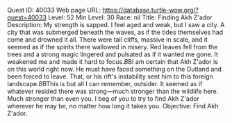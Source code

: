 Quest ID: 40033
Web page URL: https://database.turtle-wow.org/?quest=40033
Level: 52
Min Level: 30
Race: nil
Title: Finding Akh Z'ador
Description: My strength is sapped. I feel aged and weak, but I saw a city. A city that was submerged beneath the waves, as if the tides themselves had come and drowned it all. There were tall cliffs, massive in scale, and it seemed as if the spirits there wallowed in misery. Red leaves fell from the trees and a strong magic lingered and pulsated as if it wanted me gone. It weakened me and made it hard to focus.$B$BI am certain that Akh Z'ador is on this world right now. He must have faced something on the Outland and been forced to leave. That, or his rift's instability sent him to this foreign landscape.$B$BThis is but all I can remember, outsider. It seemed as if whatever resided there was strong—much stronger than the wildlife here. Much stronger than even you. I beg of you to try to find Akh Z'ador wherever he may be, no matter how long it takes you.
Objective: Find Akh Z'ador.
